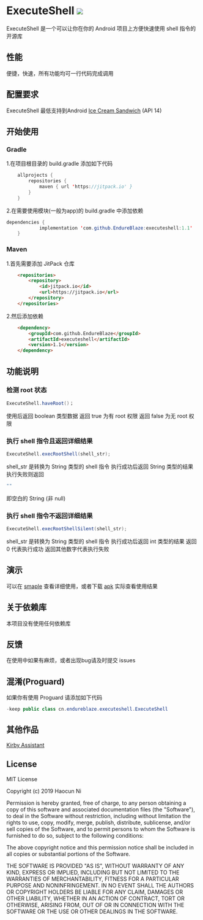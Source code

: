 # ExecuteShell [![](https://jitpack.io/v/EndureBlaze/executeshell.svg)](https://jitpack.io/#EndureBlaze/executeshell)
ExecuteShell 是一个可以让你在你的 Android 项目上方便快速使用 shell 指令的开源库
## 性能
便捷，快速，所有功能均可一行代码完成调用
## 配置要求
ExecuteShell 最低支持到Android [Ice Cream Sandwich](https://developer.android.com/about/versions/android-4.0-highlights.html) (API 14)
## 开始使用
### Gradle
1.在项目根目录的 build.gradle 添加如下代码
```Java
	allprojects {
		repositories {
			maven { url 'https://jitpack.io' }
		}
	}
```
2.在需要使用模块(一般为app)的 build.gradle 中添加依赖
```Java
dependencies {
	        implementation 'com.github.EndureBlaze:executeshell:1.1'
	}
```
### Maven
1.首先需要添加 JitPack 仓库
```HTML
    <repositories>
		<repository>
		    <id>jitpack.io</id>
		    <url>https://jitpack.io</url>
		</repository>
	</repositories>
```
2.然后添加依赖
```HTML
	<dependency>
	    <groupId>com.github.EndureBlaze</groupId>
	    <artifactId>executeshell</artifactId>
	    <version>1.1</version>
	</dependency>
```
## 功能说明
### 检测 root 状态
```Java
ExecuteShell.haveRoot()；
```
使用后返回 boolean 类型数据
返回 true 为有 root 权限
返回 false 为无 root 权限
### 执行 shell 指令且返回详细结果
```Java
ExecuteShell.execRootShell(shell_str);
```
shell_str 是转换为 String 类型的 shell 指令
执行成功后返回 String 类型的结果
执行失败则返回
```Java
""
```
即空白的 String (非 null)

### 执行 shell 指令不返回详细结果
```Java
ExecuteShell.execRootShellSilent(shell_str);
```
shell_str 是转换为 String 类型的 shell 指令
执行成功后返回 int 类型的结果
返回 0 代表执行成功
返回其他数字代表执行失败

## 演示
可以在 [smaple](https://github.com/EndureBlaze/executeshell/tree/master/sample) 查看详细使用，或者下载 [apk](https://github.com/EndureBlaze/executeshell/blob/master/sample.apk) 实际查看使用结果

## 关于依赖库
本项目没有使用任何依赖库

## 反馈
在使用中如果有麻烦，或者出现bug请及时提交 issues

## 混淆(Proguard)
如果你有使用 Proguard 请添加如下代码
```Java
-keep public class cn.endureblaze.executeshell.ExecuteShell
```
## 其他作品
[Kirby Assistant](https://github.com/EndureBlaze/Kirby-Assistant)

License
-------
MIT License

Copyright (c) 2019 Haocun Ni

Permission is hereby granted, free of charge, to any person obtaining a copy
of this software and associated documentation files (the "Software"), to deal
in the Software without restriction, including without limitation the rights
to use, copy, modify, merge, publish, distribute, sublicense, and/or sell
copies of the Software, and to permit persons to whom the Software is
furnished to do so, subject to the following conditions:

The above copyright notice and this permission notice shall be included in all
copies or substantial portions of the Software.

THE SOFTWARE IS PROVIDED "AS IS", WITHOUT WARRANTY OF ANY KIND, EXPRESS OR
IMPLIED, INCLUDING BUT NOT LIMITED TO THE WARRANTIES OF MERCHANTABILITY,
FITNESS FOR A PARTICULAR PURPOSE AND NONINFRINGEMENT. IN NO EVENT SHALL THE
AUTHORS OR COPYRIGHT HOLDERS BE LIABLE FOR ANY CLAIM, DAMAGES OR OTHER
LIABILITY, WHETHER IN AN ACTION OF CONTRACT, TORT OR OTHERWISE, ARISING FROM,
OUT OF OR IN CONNECTION WITH THE SOFTWARE OR THE USE OR OTHER DEALINGS IN THE
SOFTWARE.
